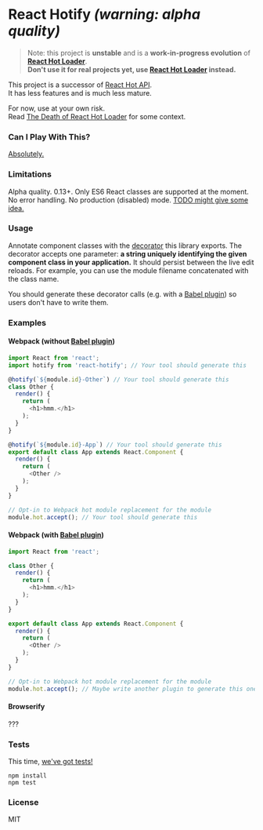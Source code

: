 React Hotify *(warning: alpha quality)*
=========

>Note: this project is **unstable** and is a **work-in-progress evolution** of **[React Hot Loader](http://gaearon.github.io/react-hot-loader)**.  
>**Don't use it for real projects yet, use [React Hot Loader](http://gaearon.github.io/react-hot-loader) instead.**

This project is a successor of [React Hot API](https://github.com/gaearon/react-hot-api).  
It has less features and is much less mature.

For now, use at your own risk.  
Read [The Death of React Hot Loader](https://medium.com/@dan_abramov/the-death-of-react-hot-loader-765fa791d7c4) for some context.

### Can I Play With This?

[Absolutely.](https://github.com/gaearon/react-hotify-boilerplate)

### Limitations

Alpha quality. 0.13+. Only ES6 React classes are supported at the moment. No error handling. No production (disabled) mode. [TODO might give some idea.](https://github.com/gaearon/react-hotify/blob/master/TODO)

### Usage

Annotate component classes with the [decorator](https://github.com/wycats/javascript-decorators) this library exports.
The decorator accepts one parameter: **a string uniquely identifying the given component class in your application.** It should persist between the live edit reloads. For example, you can use the module filename concatenated with the class name.

You should generate these decorator calls (e.g. with a [Babel plugin](https://babeljs.io/docs/usage/plugins/)) so users don't have to write them.

### Examples

#### Webpack (without [Babel plugin](https://github.com/gaearon/babel-plugin-react-hotify))

```js
import React from 'react';
import hotify from 'react-hotify'; // Your tool should generate this

@hotify(`${module.id}-Other`) // Your tool should generate this
class Other {
  render() {
    return (
      <h1>hmm.</h1>
    );
  }
}

@hotify(`${module.id}-App`) // Your tool should generate this
export default class App extends React.Component {
  render() {
    return (
      <Other />
    );
  }
}

// Opt-in to Webpack hot module replacement for the module
module.hot.accept(); // Your tool should generate this
```

#### Webpack (with [Babel plugin](https://github.com/gaearon/babel-plugin-react-hotify))

```js
import React from 'react';

class Other {
  render() {
    return (
      <h1>hmm.</h1>
    );
  }
}

export default class App extends React.Component {
  render() {
    return (
      <Other />
    );
  }
}

// Opt-in to Webpack hot module replacement for the module
module.hot.accept(); // Maybe write another plugin to generate this one line?
```


#### Browserify

???

### Tests

This time, [we've got tests!](https://github.com/gaearon/react-hotify/blob/master/src/__tests__/makeHotify-test.js)

```
npm install
npm test
```

### License

MIT
